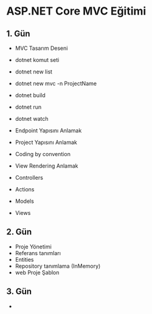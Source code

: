 # ASP.NET Core MVC Eğitimi

## 1. Gün

- MVC Tasarım Deseni
- dotnet komut seti
- dotnet new list
- dotnet new mvc -n ProjectName
- dotnet build
- dotnet run
- dotnet watch

- Endpoint Yapısını Anlamak
- Project Yapısını Anlamak
- Coding by convention
- View Rendering Anlamak

- Controllers
- Actions
- Models

- Views

## 2. Gün
- Proje Yönetimi
- Referans tanımları 
- Entities
- Repository tanımlama (InMemory)
- web Proje Şablon

## 3. Gün
- 